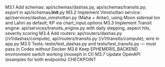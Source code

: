 M3.1 Add schemas: api/schemas/dashas.py, api/schemas/transits.py; export in api/schemas/__init__.py
M3.2 Implement Vimshottari service: api/services/dashas_vimshottari.py (Maha + Antar), using Moon sidereal lon and Lahiri as default; KP via chart_input.options
M3.3 Implement Transit engine: api/services/transits_engine.py with daily stepping, aspect hits, severity scoring
M3.4 Add routers: api/routers/dashas.py (/v1/dashas/compute), api/routers/transits.py (/v1/transits/compute); wire in app.py
M3.5 Tests: tests/test_dashas.py and tests/test_transits.py — must pass in Codex without Docker
M3.6 Keep EPHEMERIS_BACKEND environment switch working (moseph in CI)
M3.7 Update OpenAPI (examples for both endpoints)
CHECKPOINT
